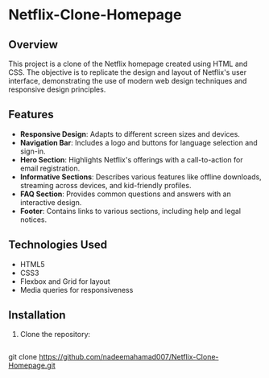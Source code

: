# Netflix-Clone-Homepage

## Overview

This project is a clone of the Netflix homepage created using HTML and CSS. The objective is to replicate the design and layout of Netflix's user interface, demonstrating the use of modern web design techniques and responsive design principles.

## Features

- **Responsive Design**: Adapts to different screen sizes and devices.
- **Navigation Bar**: Includes a logo and buttons for language selection and sign-in.
- **Hero Section**: Highlights Netflix's offerings with a call-to-action for email registration.
- **Informative Sections**: Describes various features like offline downloads, streaming across devices, and kid-friendly profiles.
- **FAQ Section**: Provides common questions and answers with an interactive design.
- **Footer**: Contains links to various sections, including help and legal notices.

## Technologies Used

- HTML5
- CSS3
- Flexbox and Grid for layout
- Media queries for responsiveness

## Installation

1. Clone the repository:
   ```bash
git clone https://github.com/nadeemahamad007/Netflix-Clone-Homepage.git
